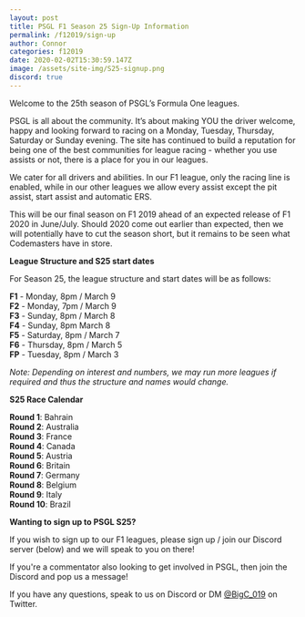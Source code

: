 ```yaml
---
layout: post
title: PSGL F1 Season 25 Sign-Up Information
permalink: /f12019/sign-up
author: Connor
categories: f12019
date: 2020-02-02T15:30:59.147Z
image: /assets/site-img/S25-signup.png
discord: true
---
```

Welcome to the 25th season of PSGL’s Formula One leagues.

PSGL is all about the community. It’s about making YOU the driver welcome, happy and looking forward to racing on a Monday, Tuesday, Thursday, Saturday or Sunday evening. The site has continued to build a reputation for being one of the best communities for league racing - whether you use assists or not, there is a place for you in our leagues.

<!--more-->

We cater for all drivers and abilities. In our F1 league, only the racing line is enabled, while in our other leagues we allow every assist except the pit assist, start assist and automatic ERS.

This will be our final season on F1 2019 ahead of an expected release of F1 2020 in June/July. Should 2020 come out earlier than expected, then we will potentially have to cut the season short, but it remains to be seen what Codemasters have in store.

**League Structure and S25 start dates**

For Season 25, the league structure and start dates will be as follows:

**F1** - Monday, 8pm / March 9\
**F2** - Monday, 7pm / March 9\
**F3** - Sunday, 8pm / March 8 \
**F4** - Sunday, 8pm March 8 \
**F5** - Saturday, 8pm / March 7 \
**F6** - Thursday, 8pm / March 5 \
**FP** - Tuesday, 8pm / March 3

*Note: Depending on interest and numbers, we may run more leagues if required and thus the structure and names would change.*

**S25 Race Calendar**

**Round 1**: Bahrain\
**Round 2**: Australia\
**Round 3**: France\
**Round 4**: Canada\
**Round 5**: Austria\
**Round 6**: Britain\
**Round 7**: Germany\
**Round 8**: Belgium\
**Round 9**: Italy\
**Round 10**: Brazil

**Wanting to sign up to PSGL S25?**

If you wish to sign up to our F1 leagues, please sign up / join our Discord server (below) and we will speak to you on there!

If you're a commentator also looking to get involved in PSGL, then join the Discord and pop us a message!

If you have any questions, speak to us on Discord or DM [@BigC_019](https://twitter.com/bigc_019) on Twitter.
